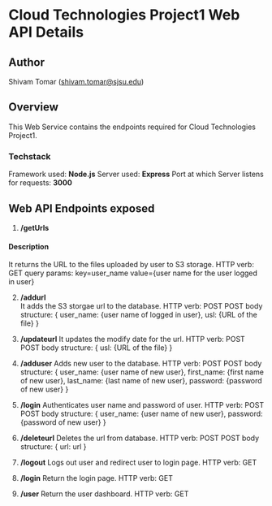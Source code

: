 # Cloud Technologies Project1 Web API Details
## Author 
Shivam Tomar (shivam.tomar@sjsu.edu)

## Overview
This Web Service contains the endpoints required for Cloud Technologies Project1.

### Techstack
Framework used: **Node.js**
Server used: **Express**
Port at which Server listens for requests: **3000**

## Web API Endpoints exposed

1. **/getUrls**
#### Description
It returns the URL to the files uploaded by user to S3 storage.
HTTP verb: GET
query params:
   key=user_name
   value={user name for the user logged in user}
   
2. **/addurl**   
It adds the S3 storgae url to the database.
HTTP verb: POST
POST body structure:
{
user_name: {user name of logged in user},
usl: {URL of the file}
}

3. **/updateurl**
It updates the modify date for the url.
HTTP verb: POST
POST body structure:
{
usl: {URL of the file}
}

4. **/adduser**
Adds new user to the database.
HTTP verb: POST
POST body structure:
{
user_name: {user name of new user},
first_name: {first name of new user},
last_name: {last name of new user},
password: {password of new user}
}

5. **/login**
Authenticates user name and password of user.
HTTP verb: POST
POST body structure:
{
user_name: {user name of new user},
password: {password of new user}
}

6. **/deleteurl**
Deletes the url from database.
HTTP verb: POST
POST body structure:
{
url: url
}

7. **/logout**
Logs out user and redirect user to login page.
HTTP verb: GET

8. **/login**
Return the login page.
HTTP verb: GET

7. **/user**
Return the user dashboard.
HTTP verb: GET












